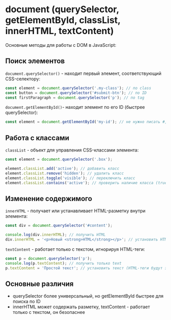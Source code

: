 # document (querySelector, getElementById, classList, innerHTML, textContent) #

Основные методы для работы с DOM в JavaScript:

## Поиск элементов ##

`document.querySelector()` - находит первый элемент, соответствующий CSS-селектору:

````javascript
const element = document.querySelector('.my-class'); // по class
const button = document.querySelector('#submit-btn'); // по ID
const firstParagraph = document.querySelector('p'); // по tag
````

`document.getElementById()`- находит элемент по его ID (быстрее querySelector):

````javascript
const element = document.getElementById('my-id'); // не нужно писать #, достаточно указать уникальный ID
````

## Работа с классами ##

`classList` - объект для управления CSS-классами элемента:

````javascript
const element = document.querySelector('.box');

element.classList.add('active'); // добавить класс
element.classList.remove('hidden'); // удалить класс
element.classList.toggle('visible'); // переключить класс
element.classList.contains('active'); // проверить наличие класса (true, false)
````

## Изменение содержимого ##

`innerHTML` - получает или устанавливает HTML-разметку внутри элемента:

````javascript
const div = document.querySelector('#content');

console.log(div.innerHTML); // получить HTML
div.innerHTML = '<p>Новый <strong>HTML</strong></p>'; // установить HTML 
````

`textContent` - работает только с текстом, игнорируя HTML-теги:

````javascript
const p = document.querySelector('p');
console.log(p.textContent); // получить только text
p.textContent = 'Простой текст'; // установить текст (HTML-теги будут экранированы)
````

## Основные различия ##

* querySelector более универсальный, но getElementById быстрее для поиска по ID
* innerHTML может содержать разметку, textContent - работает только с текстом, он безопаснее